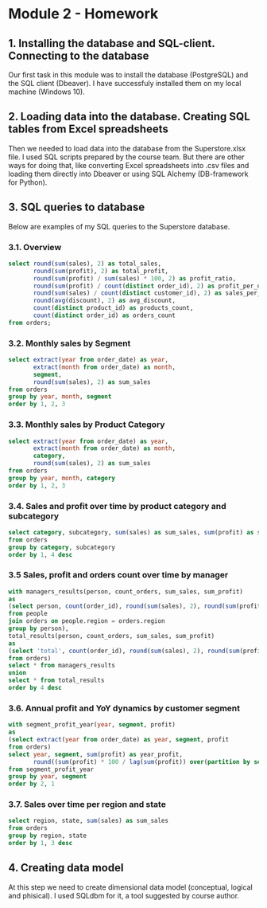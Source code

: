 # Module 2 - Homework

## 1. Installing the database and SQL-client. Connecting to the database

Our first task in this module was to install the database (PostgreSQL) and the SQL client (Dbeaver). I have sucсessfuly installed them on my local machine (Windows 10).

## 2. Loading data into the database. Creating SQL tables from Excel spreadsheets

Then we needed to load data into the database from the Superstore.xlsx file. I used SQL scripts prepared by the course team. But there are other ways for doing that, like converting Excel spreadsheets into .csv files and loading them directly into Dbeaver or using SQL Alchemy (DB-framework for Python).

## 3. SQL queries to database

Below are examples of my SQL queries to the Superstore database.

### 3.1. Overview
```sql
select round(sum(sales), 2) as total_sales,
	   round(sum(profit), 2) as total_profit,
	   round(sum(profit) / sum(sales) * 100, 2) as profit_ratio,
	   round(sum(profit) / count(distinct order_id), 2) as profit_per_order,
	   round(sum(sales) / count(distinct customer_id), 2) as sales_per_customer,
	   round(avg(discount), 2) as avg_discount,
	   count(distinct product_id) as products_count,	
	   count(distinct order_id) as orders_count
from orders;
```
### 3.2. Monthly sales by Segment
```sql
select extract(year from order_date) as year,
	   extract(month from order_date) as month,
	   segment,
	   round(sum(sales), 2) as sum_sales
from orders
group by year, month, segment
order by 1, 2, 3
```
### 3.3. Monthly sales by Product Category
```sql
select extract(year from order_date) as year,
	   extract(month from order_date) as month,
	   category,
	   round(sum(sales), 2) as sum_sales
from orders
group by year, month, category 
order by 1, 2, 3
```
### 3.4. Sales and profit over time by product category and subcategory
```sql
select category, subcategory, sum(sales) as sum_sales, sum(profit) as sum_profit
from orders
group by category, subcategory
order by 1, 4 desc
```
### 3.5 Sales, profit and orders count over time by manager
```sql
with managers_results(person, count_orders, sum_sales, sum_profit) 
as
(select person, count(order_id), round(sum(sales), 2), round(sum(profit), 2)
from people
join orders on people.region = orders.region 
group by person),
total_results(person, count_orders, sum_sales, sum_profit) 
as
(select 'total', count(order_id), round(sum(sales), 2), round(sum(profit), 2)
from orders)
select * from managers_results
union
select * from total_results
order by 4 desc
```
### 3.6. Annual profit and YoY dynamics by customer segment
```sql
with segment_profit_year(year, segment, profit)
as
(select extract(year from order_date) as year, segment, profit
from orders)
select year, segment, sum(profit) as year_profit, 
	   round((sum(profit) * 100 / lag(sum(profit)) over(partition by segment order by year) ) - 100, 2) as yoy_dynamics
from segment_profit_year
group by year, segment 
order by 2, 1 
```
### 3.7. Sales over time per region and state
```sql
select region, state, sum(sales) as sum_sales
from orders
group by region, state
order by 1, 3 desc
```

## 4. Creating data model 

At this step we need to create dimensional data model (conceptual, logical and phisical). I used SQLdbm for it, a tool suggested by course author.